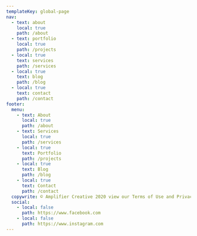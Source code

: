 ```yaml
---
templateKey: global-page
nav:
  - text: about
    local: true
    path: /about
  - text: portfolio
    local: true
    path: /projects
  - local: true
    text: services
    path: /services
  - local: true
    text: blog
    path: /blog
  - local: true
    text: contact
    path: /contact
footer:
  menu:
    - text: About
      local: true
      path: /about
    - text: Services
      local: true
      path: /services
    - local: true
      text: Portfolio
      path: /projects
    - local: true
      text: Blog
      path: /blog
    - local: true
      text: Contact
      path: /contact
  copywrite: © Amplifier Creative 2020 view our Terms of Use and Privacy Policy.
  social:
    - local: false
      path: https://www.facebook.com
    - local: false
      path: https://www.instagram.com
---
```

